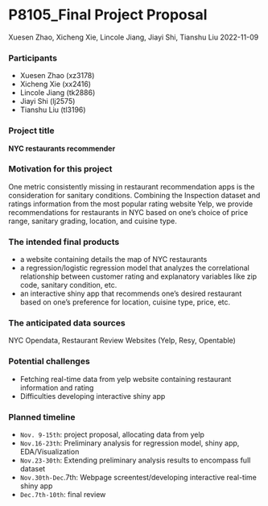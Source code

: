 P8105_Final Project Proposal
================
Xuesen Zhao, Xicheng Xie, Lincole Jiang, Jiayi Shi, Tianshu Liu
2022-11-09

### Participants

-   Xuesen Zhao (xz3178)
-   Xicheng Xie (xx2416)
-   Lincole Jiang (tk2886)
-   Jiayi Shi (lj2575)
-   Tianshu Liu (tl3196)

### Project title

**NYC restaurants recommender**

### Motivation for this project

One metric consistently missing in restaurant recommendation apps is the
consideration for sanitary conditions. Combining the Inspection dataset
and ratings information from the most popular rating website Yelp, we
provide recommendations for restaurants in NYC based on one’s choice of
price range, sanitary grading, location, and cuisine type.

### The intended final products

-   a website containing details the map of NYC restaurants
-   a regression/logistic regression model that analyzes the
    correlational relationship between customer rating and explanatory
    variables like zip code, sanitary condition, etc.
-   an interactive shiny app that recommends one’s desired restaurant
    based on one’s preference for location, cuisine type, price, etc.

### The anticipated data sources

NYC Opendata, Restaurant Review Websites (Yelp, Resy, Opentable)

### Potential challenges

-   Fetching real-time data from yelp website containing restaurant
    information and rating
-   Difficulties developing interactive shiny app

### Planned timeline

-   `Nov. 9-15th`: project proposal, allocating data from yelp
-   `Nov.16-23th`: Preliminary analysis for regression model, shiny app,
    EDA/Visualization
-   `Nov.23-30th`: Extending preliminary analysis results to encompass
    full dataset
-   `Nov.30th-Dec`.7th: Webpage screentest/developing interactive
    real-time shiny app
-   `Dec.7th-10th`: final review
